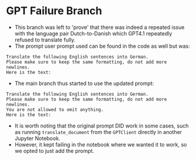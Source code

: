 # GPT Failure Branch
* This branch was left to 'prove' that there was indeed a repeated issue with the language pair Dutch-to-Danish which GPT4.1 repeatedly refused to translate fully.
* The prompt user prompt used can be found in the code as well but was:
```
Translate the following English sentences into German.
Please make sure to keep the same formatting, do not add more newlines.
Here is the text:
```
* The main branch thus started to use the updated prompt:
```
Translate the following English sentences into German.
Please make sure to keep the same formatting, do not add more newlines.
You are not allowed to omit anything.
Here is the text:
```
* It is worth noting that the original prompt DID work in some cases, such as running `translate_document` from the `GPTClient` directly in another Jupyter Notebook.
* However, it kept failing in the notebook where we wanted it to work, so we opted to just add the prompt. 
